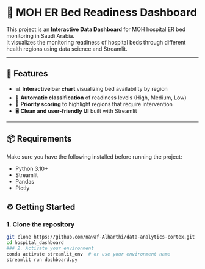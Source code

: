 # 🏥 MOH ER Bed Readiness Dashboard

This project is an **Interactive Data Dashboard** for MOH hospital ER bed monitoring in Saudi Arabia.  
It visualizes the monitoring readiness of hospital beds through different health regions using data science and Streamlit.

---

## 🚀 Features

- 📊 **Interactive bar chart** visualizing bed availability by region  
- 🧠 **Automatic classification** of readiness levels (High, Medium, Low)  
- 🚨 **Priority scoring** to highlight regions that require intervention  
- 🖥️ **Clean and user-friendly UI** built with Streamlit  

---
## 📦  Requirements

Make sure you have the following installed before running the project:

- Python 3.10+
- Streamlit
- Pandas
- Plotly

## ⚙️ Getting Started

### 1. Clone the repository
```bash
git clone https://github.com/nawaf-Alharthi/data-analytics-cortex.git
cd hospital_dashboard 
### 2. Activate your environment
conda activate streamlit_env  # or use your environment name
streamlit run dashboard.py
``` 


